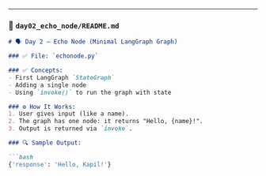 ---

### 📁 `day02_echo_node/README.md`

```markdown
# 🗣️ Day 2 – Echo Node (Minimal LangGraph Graph)

### ✅ File: `echonode.py`

### ✅ Concepts:
- First LangGraph `StateGraph`
- Adding a single node
- Using `invoke()` to run the graph with state

### ⚙️ How It Works:
1. User gives input (like a name).
2. The graph has one node: it returns "Hello, {name}!".
3. Output is returned via `invoke`.

### 🔍 Sample Output:

```bash
{'response': 'Hello, Kapil!'}
